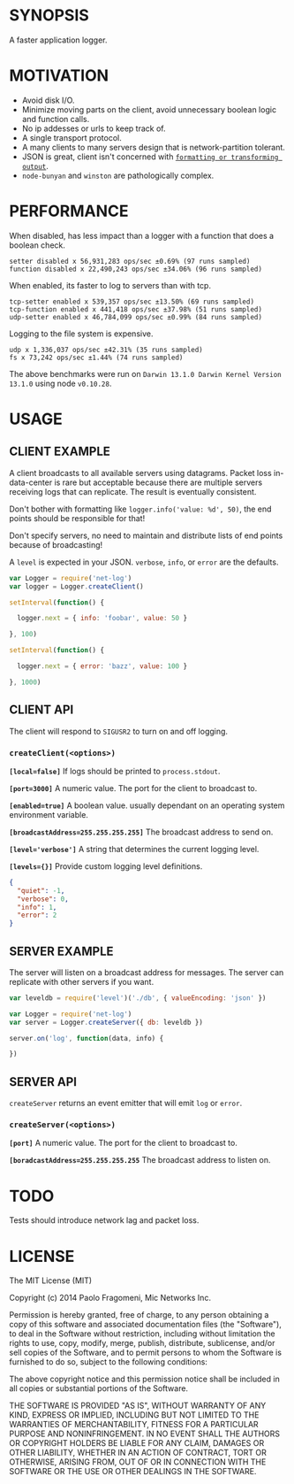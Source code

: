 # SYNOPSIS

A faster application logger.

# MOTIVATION

- Avoid disk I/O.
- Minimize moving parts on the client, avoid unnecessary boolean logic and 
function calls.
- No ip addesses or urls to keep track of.
- A single transport protocol.
- A many clients to many servers design that is network-partition tolerant.
- JSON is great, client isn't concerned with
[`formatting or transforming output`](https://github.com/hij1nx/logmap).
- `node-bunyan` and `winston` are pathologically complex.

# PERFORMANCE

When disabled, has less impact than a logger with a function that does a 
boolean check.
```
setter disabled x 56,931,283 ops/sec ±0.69% (97 runs sampled)
function disabled x 22,490,243 ops/sec ±34.06% (96 runs sampled)
```

When enabled, its faster to log to servers than with tcp.
```
tcp-setter enabled x 539,357 ops/sec ±13.50% (69 runs sampled)
tcp-function enabled x 441,418 ops/sec ±37.98% (51 runs sampled)
udp-setter enabled x 46,784,099 ops/sec ±0.99% (84 runs sampled)
```

Logging to the file system is expensive.
```
udp x 1,336,037 ops/sec ±42.31% (35 runs sampled)
fs x 73,242 ops/sec ±1.44% (74 runs sampled)
```

The above benchmarks were run on `Darwin 13.1.0 Darwin Kernel Version 13.1.0` 
using node `v0.10.28`.

# USAGE

## CLIENT EXAMPLE

A client broadcasts to all available servers using datagrams. Packet loss 
in-data-center is rare but acceptable because there are multiple servers
receiving logs that can replicate. The result is eventually consistent.

Don't bother with formatting like `logger.info('value: %d', 50)`, the end
points should be responsible for that!

Don't specify servers, no need to maintain and distribute lists of end points
because of broadcasting!

A `level` is expected in your JSON. `verbose`, `info`, or `error` are the
defaults.

```js
var Logger = require('net-log')
var logger = Logger.createClient()

setInterval(function() {

  logger.next = { info: 'foobar', value: 50 }

}, 100)

setInterval(function() {

  logger.next = { error: 'bazz', value: 100 }

}, 1000)
```

## CLIENT API
The client will respond to `SIGUSR2` to turn on and off logging.

### `createClient(<options>)`
**`[local=false]`**
If logs should be printed to `process.stdout`.

**`[port=3000]`**
A numeric value. The port for the client to broadcast to.

**`[enabled=true]`**
A boolean value. usually dependant on an operating system environment 
variable.

**`[broadcastAddress=255.255.255.255]`**
The broadcast address to send on.

**`[level='verbose']`** A string that determines the current logging 
level.

**`[levels={}]`** Provide custom logging level definitions.

```json
{
  "quiet": -1,
  "verbose": 0,
  "info": 1,
  "error": 2
}
```

## SERVER EXAMPLE

The server will listen on a broadcast address for messages. The server can
replicate with other servers if you want.

```js
var leveldb = require('level')('./db', { valueEncoding: 'json' })

var Logger = require('net-log')
var server = Logger.createServer({ db: leveldb })

server.on('log', function(data, info) {

})
```

## SERVER API
`createServer` returns an event emitter that will emit `log` or `error`.

### `createServer(<options>)`
**`[port]`**
A numeric value. The port for the client to broadcast to.

**`[boradcastAddress=255.255.255.255`**
The broadcast address to listen on.

# TODO

Tests should introduce network lag and packet loss.

# LICENSE

The MIT License (MIT)

Copyright (c) 2014 Paolo Fragomeni, Mic Networks Inc.

Permission is hereby granted, free of charge, to any person obtaining a copy
of this software and associated documentation files (the "Software"), to deal
in the Software without restriction, including without limitation the rights
to use, copy, modify, merge, publish, distribute, sublicense, and/or sell
copies of the Software, and to permit persons to whom the Software is
furnished to do so, subject to the following conditions:

The above copyright notice and this permission notice shall be included in
all copies or substantial portions of the Software.

THE SOFTWARE IS PROVIDED "AS IS", WITHOUT WARRANTY OF ANY KIND, EXPRESS OR
IMPLIED, INCLUDING BUT NOT LIMITED TO THE WARRANTIES OF MERCHANTABILITY,
FITNESS FOR A PARTICULAR PURPOSE AND NONINFRINGEMENT. IN NO EVENT SHALL THE
AUTHORS OR COPYRIGHT HOLDERS BE LIABLE FOR ANY CLAIM, DAMAGES OR OTHER
LIABILITY, WHETHER IN AN ACTION OF CONTRACT, TORT OR OTHERWISE, ARISING FROM,
OUT OF OR IN CONNECTION WITH THE SOFTWARE OR THE USE OR OTHER DEALINGS IN
THE SOFTWARE.

